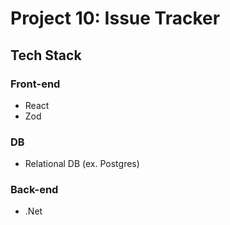 # Project 10: Issue Tracker

## Tech Stack

### Front-end

- React
- Zod

### DB

- Relational DB (ex. Postgres)

### Back-end

- .Net
